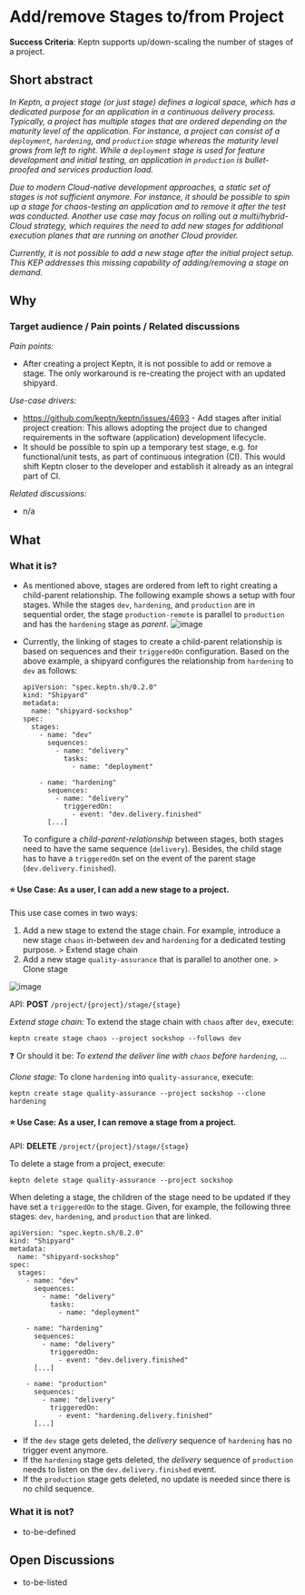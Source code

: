 # Add/remove Stages to/from Project

**Success Criteria**: Keptn supports up/down-scaling the number of stages of a project.

## Short abstract
_In Keptn, a project stage (or just stage) defines a logical space, which has a dedicated purpose for an application in a continuous delivery process. Typically, a project has multiple stages that are ordered depending on the maturity level of the application. For instance, a project can consist of a `deployment`, `hardening`, and `production` stage whereas the maturity level grows from left to right. While a `deployment` stage is used for feature development and initial testing, an application in `production` is bullet-proofed and services production load._

_Due to modern Cloud-native development approaches, a static set of stages is not sufficient anymore. For instance, it should be possible to spin up a stage for chaos-testing an application and to remove it after the test was conducted. Another use case may focus on rolling out a multi/hybrid-Cloud strategy, which requires the need to add new stages for additional execution planes that are running on another Cloud provider._

_Currently, it is not possible to add a new stage after the initial project setup. This KEP addresses this missing capability of adding/removing a stage on demand._ 

## Why
### Target audience / Pain points / Related discussions

*Pain points:*
* After creating a project Keptn, it is not possible to add or remove a stage. The only workaround is re-creating the project with an updated shipyard. 

*Use-case drivers:*
* https://github.com/keptn/keptn/issues/4693 - Add stages after initial project creation: This allows adopting the project due to changed requirements in the software (application) development lifecycle. 
* It should be possible to spin up a temporary test stage, e.g. for functional/unit tests, as part of continuous integration (CI). This would shift Keptn closer to the developer and establish it already as an integral part of CI.  

*Related discussions:*
* n/a

## What

### What it is?

* As mentioned above, stages are ordered from left to right creating a child-parent relationship. The following example shows a setup with four stages. While the stages `dev`, `hardening`, and `production` are in sequential order, the stage `production-remote` is parallel to `production` and has the `hardening` stage as _parent_.
![image](https://user-images.githubusercontent.com/729071/152763695-1362fa90-dd41-4f33-93d6-f35954b1ab81.png)

* Currently, the linking of stages to create a child-parent relationship is based on sequences and their `triggeredOn` configuration. Based on the above example, a shipyard configures the relationship from `hardening` to `dev` as follows: 
  ```
  apiVersion: "spec.keptn.sh/0.2.0"
  kind: "Shipyard"
  metadata:
    name: "shipyard-sockshop"
  spec:
    stages:
      - name: "dev"
        sequences:
          - name: "delivery"
            tasks:
              - name: "deployment"
  
      - name: "hardening"
        sequences:
          - name: "delivery"
            triggeredOn:
              - event: "dev.delivery.finished"
        [...]
  ```
  To configure a *child-parent-relationship* between stages, both stages need to have the same sequence (`delivery`). Besides, the child stage has to have a `triggeredOn` set on the event of the parent stage (`dev.delivery.finished`). 

#### ⭐ Use Case: As a user, I can add a new stage to a project.

This use case comes in two ways: 
1. Add a new stage to extend the stage chain. For example, introduce a new stage `chaos` in-between `dev` and `hardening` for a dedicated testing purpose. > Extend stage chain
2. Add a new stage `quality-assurance` that is parallel to another one. > Clone stage

![image](https://user-images.githubusercontent.com/729071/152803028-6d930aa6-8a72-40a3-b931-4fc356fc0e70.png)

API: **POST** `/project/{project}/stage/{stage}` 

_Extend stage chain:_
To extend the stage chain with `chaos` after `dev`, execute:

```
keptn create stage chaos --project sockshop --follows dev
```

❓ Or should it be: _To extend the deliver line with `chaos` before `hardening`, ..._

_Clone stage:_
To clone `hardening` into `quality-assurance`, execute:  
```
keptn create stage quality-assurance --project sockshop --clone hardening
```

#### ⭐ Use Case: As a user, I can remove a stage from a project.

API: **DELETE** `/project/{project}/stage/{stage}` 

To delete a stage from a project, execute:  

```
keptn delete stage quality-assurance --project sockshop
```

When deleting a stage, the children of the stage need to be updated if they have set a `triggeredOn` to the stage. Given, for example, the following three stages: `dev`, `hardening`, and `production` that are linked. 
```
apiVersion: "spec.keptn.sh/0.2.0"
kind: "Shipyard"
metadata:
  name: "shipyard-sockshop"
spec:
  stages:
    - name: "dev"
      sequences:
        - name: "delivery"
          tasks:
            - name: "deployment"

    - name: "hardening"
      sequences:
        - name: "delivery"
          triggeredOn:
            - event: "dev.delivery.finished"
      [...]

    - name: "production"
      sequences:
        - name: "delivery"
          triggeredOn:
            - event: "hardening.delivery.finished"
      [...]
```
* If the `dev` stage gets deleted, the _delivery_ sequence of `hardening` has no trigger event anymore.
* If the `hardening` stage gets deleted, the _delivery_ sequence of `production` needs to listen on the `dev.delivery.finished` event.
* If the `production` stage gets deleted, no update is needed since there is no child sequence. 

### What it is not?

* to-be-defined

## Open Discussions

* to-be-listed